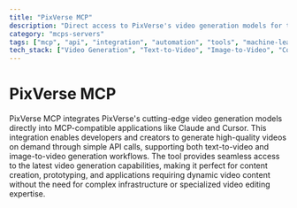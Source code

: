 ```yaml
---
title: "PixVerse MCP"
description: "Direct access to PixVerse's video generation models for text-to-video and image-to-video creation."
category: "mcps-servers"
tags: ["mcp", "api", "integration", "automation", "tools", "machine-learning"]
tech_stack: ["Video Generation", "Text-to-Video", "Image-to-Video", "Content Creation", "Multimedia AI"]
---
```


# PixVerse MCP

PixVerse MCP integrates PixVerse's cutting-edge video generation models directly into MCP-compatible applications like Claude and Cursor. This integration enables developers and creators to generate high-quality videos on demand through simple API calls, supporting both text-to-video and image-to-video generation workflows. The tool provides seamless access to the latest video generation capabilities, making it perfect for content creation, prototyping, and applications requiring dynamic video content without the need for complex infrastructure or specialized video editing expertise.

